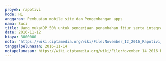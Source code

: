 ```yaml
---
proyek: rapotivi
kode: H1
anggaran: Pembuatan mobile site dan Pengembangan apps
nama: Suci
title: Uang muka/DP 50% untuk pengerjaan penambahan fitur serta integrasi sistem pengaduan dengan Lapor oleh Galih Bagus Setia
date: 2016-11-12
biaya: 3000000
nota: "https://wiki.ciptamedia.org/wiki/File:November_12_2016_Rapotivi_H1_invoice_penambahan_fitur_serta_integrasi_sistem_oleh_Galih.jpg"
tanggalpelunasan: 2016-11-14
notapelunasan: https://wiki.ciptamedia.org/wiki/File:November_14_2016_Rapotivi_H1_Dp_penambahan_fitur_dan_integrasi_sistem_oleh_Galih_Bagus.jpg
---
```

